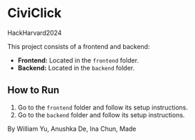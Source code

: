 # CiviClick
HackHarvard2024

This project consists of a frontend and backend:

- **Frontend:** Located in the `frontend` folder.
- **Backend:** Located in the `backend` folder.

## How to Run

1. Go to the `frontend` folder and follow its setup instructions.
2. Go to the `backend` folder and follow its setup instructions.


By William Yu, Anushka De, Ina Chun, Made

